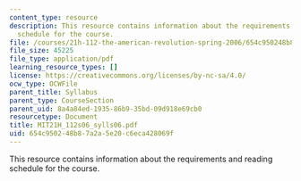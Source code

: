 ```yaml
---
content_type: resource
description: This resource contains information about the requirements and reading
  schedule for the course.
file: /courses/21h-112-the-american-revolution-spring-2006/654c950248b87a2a5e20c6eca428069f_MIT21H_112s06_sylls06.pdf
file_size: 45225
file_type: application/pdf
learning_resource_types: []
license: https://creativecommons.org/licenses/by-nc-sa/4.0/
ocw_type: OCWFile
parent_title: Syllabus
parent_type: CourseSection
parent_uid: 8a4a84ed-1935-86b9-35bd-09d918e69cb0
resourcetype: Document
title: MIT21H_112s06_sylls06.pdf
uid: 654c9502-48b8-7a2a-5e20-c6eca428069f
---
```

This resource contains information about the requirements and reading schedule for the course.